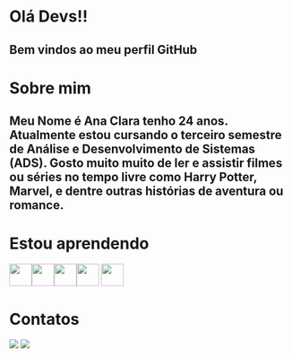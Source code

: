 # Olá Devs!!
## Bem vindos ao meu perfil GitHub
# Sobre mim
## Meu Nome é Ana Clara tenho 24 anos. Atualmente estou cursando o terceiro semestre de Análise e Desenvolvimento de Sistemas (ADS). Gosto muito muito de ler e assistir filmes ou séries no tempo livre como Harry Potter, Marvel, e dentre outras histórias de aventura ou romance.
# Estou aprendendo
<img loading="lazy" src="https://cdn.jsdelivr.net/gh/devicons/devicon@latest/icons/c/c-original.svg" width="40" height="40"/><img loading="lazy" src="https://cdn.jsdelivr.net/gh/devicons/devicon@latest/icons/csharp/csharp-original.svg" width="40" height="40" /><img loading="lazy" src="https://cdn.jsdelivr.net/gh/devicons/devicon@latest/icons/figma/figma-original.svg" width="40" height="40" /><img loading="lazy" src="https://cdn.jsdelivr.net/gh/devicons/devicon@latest/icons/canva/canva-original.svg" width="40" height="40" /> <img loading="lazy" src="https://cdn.jsdelivr.net/gh/devicons/devicon@latest/icons/photoshop/photoshop-original.svg" width="40" height="40" />
# Contatos
<div>
<a href="https://instagram.com/aana_dias" target="_blank"><img loading="lazy" src="https://img.shields.io/badge/-Instagram-%23E4405F?style=for-the-badge&logo=instagram&logoColor=white" target="_blank"></a>
<a href="https://www.linkedin.com/in/ana-clara-souza-927431179" target="_blank"><img loading="lazy" src="https://img.shields.io/badge/-LinkedIn-%230077B5?style=for-the-badge&logo=linkedin&logoColor=white" target="_blank"></a>   
</div>

          
          
          
          

          
          
          
          
          
          
          
